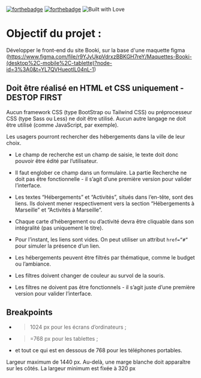 [![forthebadge](https://img.shields.io/badge/HTML-5-E34F26.svg?style=for-the-badge&logo=html5&logoColor=white)](https://forthebadge.com)
[![forthebadge](https://img.shields.io/badge/CSS-3-1572B6.svg?style=for-the-badge&logo=css3&logoColor=white)](https://forthebadge.com)
![Built with Love](https://img.shields.io/badge/built%20with-%E2%9D%A4-white?style=for-the-badge&color=violet)

# Objectif du projet :
Développer le front-end du site Booki, sur la base d'une maquette figma 
(https://www.figma.com/file/r9YJyUkpVdrxzBBKGH7reY/Maquettes-Booki-(desktop%2C-mobile%2C-tablette)?node-id=3%3A0&t=YL7QVHueotIL04nL-1)

## Doit être réalisé en HTML et CSS uniquement - DESTOP FIRST
Aucun framework CSS (type BootStrap ou Tailwind CSS) ou préprocesseur CSS (type Sass
ou Less) ne doit être utilisé.
Aucun autre langage ne doit être utilisé (comme JavaScript, par exemple).

Les usagers pourront rechercher des hébergements dans la ville de leur choix.
- Le champ de recherche est un champ de saisie, le texte doit donc pouvoir être
édité par l’utilisateur.
-  Il faut englober ce champ dans un formulaire. La partie Recherche ne doit pas
être fonctionnelle - il s’agit d’une première version pour valider l’interface.

- Les textes “Hébergements” et “Activités”, situés dans l’en-tête, sont des liens. Ils
doivent mener respectivement vers la section “Hébergements à Marseille” et
“Activités à Marseille”.

- Chaque carte d’hébergement ou d’activité devra être cliquable dans son
intégralité (pas uniquement le titre).
-  Pour l’instant, les liens sont vides. On peut utiliser un attribut `href=”#”` pour
simuler la présence d’un lien.

-  Les hébergements peuvent être filtrés par thématique, comme le budget ou
l’ambiance.
-  Les filtres doivent changer de couleur au survol de la souris.
-  Les filtres ne doivent pas être fonctionnels - il s’agit juste d’une première version
pour valider l’interface.

## Breakpoints
-  >1024 px pour les écrans d’ordinateurs ;
-  >=768 px pour les tablettes ;
-  et tout ce qui est en dessous de 768 pour les téléphones portables.

Largeur maximum de 1440 px. Au-delà, une marge blanche doit apparaître sur les
côtés. La largeur minimum est fixée à 320 px
